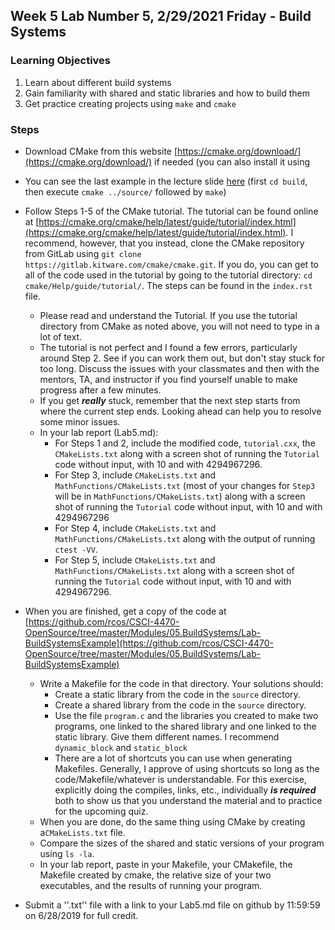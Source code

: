 ## Week 5 Lab  Number 5,  2/29/2021 Friday - Build Systems
### Learning Objectives
1. Learn about different build systems 
2. Gain familiarity with shared and static libraries and how to build them
3. Get practice creating projects using `make` and `cmake`

### Steps
- Download CMake from this website [https://cmake.org/download/](https://cmake.org/download/) if needed (you can also install it using 
- You can see the last example in the lecture slide [here](https://github.com/rcos/CSCI-4470-OpenSource/tree/master/Modules/05.BuildSystems/Ex-sp17) (first `cd build`, then execute `cmake ../source/` followed by `make`)
- Follow Steps 1-5 of the CMake tutorial. The tutorial can be found online at [https://cmake.org/cmake/help/latest/guide/tutorial/index.html](https://cmake.org/cmake/help/latest/guide/tutorial/index.html). I recommend, however, that you instead, clone the CMake repository from GitLab using `git clone https://gitlab.kitware.com/cmake/cmake.git`. If you do, you can get to all of the code used in the tutorial by going to the tutorial directory: `cd cmake/Help/guide/tutorial/`. The steps can be found in the `index.rst` file.
    - Please read and understand the Tutorial. If you use the tutorial directory from CMake as noted above, you will not need to type in a lot of text.
    - The tutorial is not perfect and I found a few errors, particularly around Step 2. See if you can work them out, but don't stay stuck for too long. Discuss the issues with your classmates and then with the mentors, TA, and instructor if you find yourself unable to make progress after a few minutes.
    - If you get ***really*** stuck, remember that the next step starts from where the current step ends. Looking ahead can help you to resolve some minor issues.
    - In your lab report (Lab5.md): 
        - For Steps 1 and 2, include the modified code, `tutorial.cxx`, the `CMakeLists.txt` along with a screen shot of running the `Tutorial` code without input, with 10 and with 4294967296.
        - For Step 3, include `CMakeLists.txt` and `MathFunctions/CMakeLists.txt` (most of your changes for `Step3` will be in `MathFunctions/CMakeLists.txt`) along with a screen shot of running the `Tutorial` code without input, with 10 and with 4294967296
        - For Step 4, include `CMakeLists.txt` and `MathFunctions/CMakeLists.txt` along with the output of running `ctest -VV`.
        - For Step 5, include `CMakeLists.txt` and `MathFunctions/CMakeLists.txt` along with a screen shot of running the `Tutorial` code without input, with 10 and with 4294967296.
- When you are finished, get a copy of the code at [https://github.com/rcos/CSCI-4470-OpenSource/tree/master/Modules/05.BuildSystems/Lab-BuildSystemsExample](https://github.com/rcos/CSCI-4470-OpenSource/tree/master/Modules/05.BuildSystems/Lab-BuildSystemsExample) 
    - Write a Makefile for the code in that directory. Your solutions should:
        - Create a static library from the code in the `source` directory.
        - Create a shared library from the code in the `source` directory.        
        - Use the file `program.c` and the libraries you created to make two programs, one linked to the shared library and one linked to the static library. Give them different names. I recommend `dynamic_block` and `static_block`
        - There are a lot of shortcuts you can use when generating Makefiles. Generally, I approve of using shortcuts so long as the code/Makefile/whatever is understandable. For this exercise, explicitly doing the compiles, links, etc., individually ***is required*** both to show us that you understand the material and to practice for the upcoming quiz.
   - When you are done, do the same thing using CMake by creating a`CMakeLists.txt` file.
   - Compare the sizes of the shared and static versions of your program using `ls -la`.
   - In your lab report, paste in your Makefile, your CMakefile, the Makefile created by cmake, the relative size of your two executables, and the results of running your program. 

- Submit a ''.txt'' file with a link to your Lab5.md file on github by 11:59:59 on 6/28/2019 for full credit.

